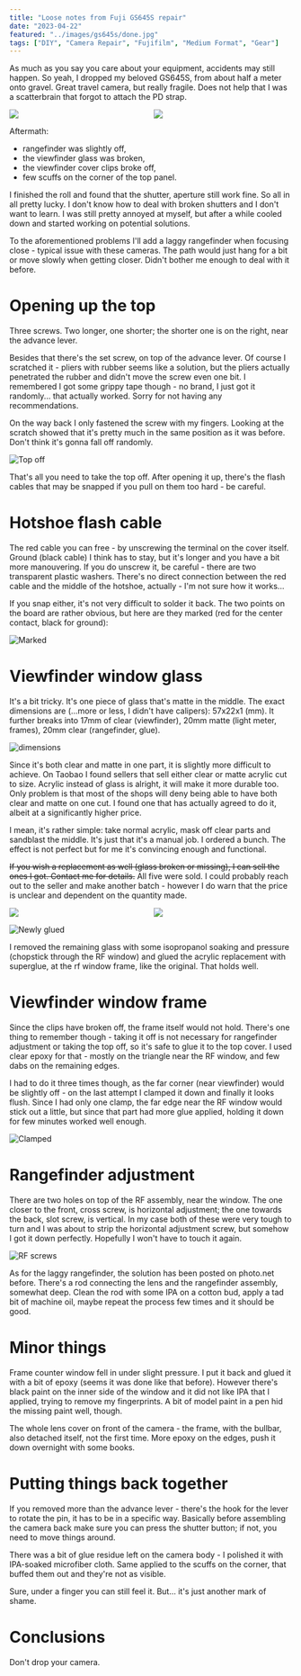 ```yaml
---
title: "Loose notes from Fuji GS645S repair"
date: "2023-04-22"
featured: "../images/gs645s/done.jpg"
tags: ["DIY", "Camera Repair", "Fujifilm", "Medium Format", "Gear"]
---
```


As much as you say you care about your equipment, accidents may still happen. So yeah, I dropped my beloved GS645S, from about half a meter onto gravel. Great travel camera, but really fragile. Does not help that I was a scatterbrain that forgot to attach the PD strap.

<div style="display:flex">
     <div style="flex:1;padding-left;">
          <img src="../images/gs645s/aftermath2.jpg"/>
     </div>
    <div style="flex:1;padding-left:10px;">
          <img src="../images/gs645s/aftermath0.jpg"/>
     </div>
</div>  

Aftermath:
- rangefinder was slightly off,
- the viewfinder glass was broken,
- the viewfinder cover clips broke off,
- few scuffs on the corner of the top panel.

I finished the roll and found that the shutter, aperture still work fine. So all in all pretty lucky. I don't know how to deal with broken shutters and I don't want to learn. I was still pretty annoyed at myself, but after a while cooled down and started working on potential solutions.

To the aforementioned problems I'll add a laggy rangefinder when focusing close - typical issue with these cameras. The path would just hang for a bit or move slowly when getting closer. Didn't bother me enough to deal with it before.

# Opening up the top

Three screws. Two longer, one shorter; the shorter one is on the right, near the advance lever.

Besides that there's the set screw, on top of the advance lever. Of course I scratched it - pliers with rubber seems like a solution, but the pliers actually penetrated the rubber and didn't move the screw even one bit. I remembered I got some grippy tape though - no brand, I just got it randomly... that actually worked. Sorry for not having any recommendations.

On the way back I only fastened the screw with my fingers. Looking at the scratch showed that it's pretty much in the same position as it was before. Don't think it's gonna fall off randomly.

![Top off](../images/gs645s/topoff.jpg)

That's all you need to take the top off. After opening it up, there's the flash cables that may be snapped if you pull on them too hard - be careful.

# Hotshoe flash cable

The red cable you can free - by unscrewing the terminal on the cover itself. Ground (black cable) I think has to stay, but it's longer and you have a bit more manouvering. If you do unscrew it, be careful - there are two transparent plastic washers. There's no direct connection between the red cable and the middle of the hotshoe, actually - I'm not sure how it works...

If you snap either, it's not very difficult to solder it back. The two points on the board are rather obvious, but here are they marked (red for the center contact, black for ground):

![Marked](../images/gs645s/marked.jpg)

# Viewfinder window glass

It's a bit tricky. It's one piece of glass that's matte in the middle. The exact dimensions are (...more or less, I didn't have calipers): 57x22x1 (mm).
It further breaks into 17mm of clear (viewfinder), 20mm matte (light meter, frames), 20mm clear (rangefinder, glue).

![dimensions](../images/gs645s/dimensions.png)

Since it's both clear and matte in one part, it is slightly more difficult to achieve. On Taobao I found sellers that sell either clear or matte acrylic cut to size. Acrylic instead of glass is alright, it will make it more durable too. Only problem is that most of the shops will deny being able to have both clear and matte on one cut. I found one that has actually agreed to do it, albeit at a significantly higher price.

I mean, it's rather simple: take normal acrylic, mask off clear parts and sandblast the middle. It's just that it's a manual job. I ordered a bunch. The effect is not perfect but for me it's convincing enough and functional.

~~If you wish a replacement as well (glass broken or missing), I can sell the ones I got. Contact me for details.~~ All five were sold. I could probably reach out to the seller and make another batch - however I do warn that the price is unclear and dependent on the quantity made.

<div style="display:flex">
     <div style="flex:1;">
          <img src="../images/gs645s/brokenglass.jpg"/>
     </div>
    <div style="flex:1;padding-left:10px;">
          <img src="../images/gs645s/newglass.jpg"/>
     </div>
</div> 

![Newly glued](../images/gs645s/newlyglued.jpg)

I removed the remaining glass with some isopropanol soaking and pressure (chopstick through the RF window) and glued the acrylic replacement with superglue, at the rf window frame, like the original. That holds well.

# Viewfinder window frame

Since the clips have broken off, the frame itself would not hold. There's one thing to remember though - taking it off is not necessary for rangefinder adjustment or taking the top off, so it's safe to glue it to the top cover. I used clear epoxy for that - mostly on the triangle near the RF window, and few dabs on the remaining edges.

I had to do it three times though, as the far corner (near viewfinder) would be slightly off - on the last attempt I clamped it down and finally it looks flush. Since I had only one clamp, the far edge near the RF window would stick out a little, but since that part had more glue applied, holding it down for few minutes worked well enough.

![Clamped](../images/gs645s/clamped.jpg)

# Rangefinder adjustment

There are two holes on top of the RF assembly, near the window. The one closer to the front, cross screw, is horizontal adjustment; the one towards the back, slot screw, is vertical. In my case both of these were very tough to turn and I was about to strip the horizontal adjustment screw, but somehow I got it down perfectly. Hopefully I won't have to touch it again.

![RF screws](../images/gs645s/rfscrews.jpg)

As for the laggy rangefinder, the solution has been posted on photo.net before. There's a rod connecting the lens and the rangefinder assembly, somewhat deep. Clean the rod with some IPA on a cotton bud, apply a tad bit of machine oil, maybe repeat the process few times and it should be good.

# Minor things

Frame counter window fell in under slight pressure. I put it back and glued it with a bit of epoxy (seems it was done like that before). However there's black paint on the inner side of the window and it did not like IPA that I applied, trying to remove my fingerprints. A bit of model paint in a pen hid the missing paint well, though.

The whole lens cover on front of the camera - the frame, with the bullbar, also detached itself, not the first time. More epoxy on the edges, push it down overnight with some books.

# Putting things back together

If you removed more than the advance lever - there's the hook for the lever to rotate the pin, it has to be in a specific way. Basically before assembling the camera back make sure you can press the shutter button; if not, you need to move things around.

There was a bit of glue residue left on the camera body - I polished it with IPA-soaked microfiber cloth. Same applied to the scuffs on the corner, that buffed them out and they're not as visible.

Sure, under a finger you can still feel it. But... it's just another mark of shame.

# Conclusions

Don't drop your camera.
